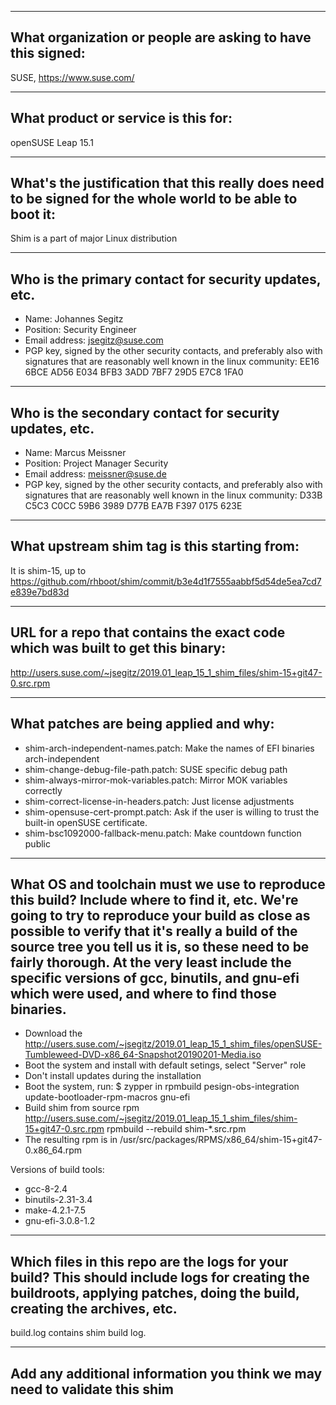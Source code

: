 -------------------------------------------------------------------------------
What organization or people are asking to have this signed:
-------------------------------------------------------------------------------
SUSE, https://www.suse.com/

-------------------------------------------------------------------------------
What product or service is this for:
-------------------------------------------------------------------------------
openSUSE Leap 15.1

-------------------------------------------------------------------------------
What's the justification that this really does need to be signed for the whole world to be able to boot it:
-------------------------------------------------------------------------------
Shim is a part of major Linux distribution

-------------------------------------------------------------------------------
Who is the primary contact for security updates, etc.
-------------------------------------------------------------------------------
- Name: Johannes Segitz
- Position: Security Engineer
- Email address: jsegitz@suse.com
- PGP key, signed by the other security contacts, and preferably also with signatures that are reasonably well known in the linux community:
  EE16 6BCE AD56 E034 BFB3  3ADD 7BF7 29D5 E7C8 1FA0

-------------------------------------------------------------------------------
Who is the secondary contact for security updates, etc.
-------------------------------------------------------------------------------
- Name: Marcus Meissner
- Position: Project Manager Security
- Email address: meissner@suse.de 
- PGP key, signed by the other security contacts, and preferably also with signatures that are reasonably well known in the linux community:
  D33B C5C3 C0CC 59B6 3989  D77B EA7B F397 0175 623E

-------------------------------------------------------------------------------
What upstream shim tag is this starting from:
-------------------------------------------------------------------------------
It is shim-15, up to https://github.com/rhboot/shim/commit/b3e4d1f7555aabbf5d54de5ea7cd7e839e7bd83d

-------------------------------------------------------------------------------
URL for a repo that contains the exact code which was built to get this binary:
-------------------------------------------------------------------------------
http://users.suse.com/~jsegitz/2019.01_leap_15_1_shim_files/shim-15+git47-0.src.rpm

-------------------------------------------------------------------------------
What patches are being applied and why:
-------------------------------------------------------------------------------

- shim-arch-independent-names.patch: Make the names of EFI binaries arch-independent
- shim-change-debug-file-path.patch: SUSE specific debug path
- shim-always-mirror-mok-variables.patch: Mirror MOK variables correctly
- shim-correct-license-in-headers.patch: Just license adjustments
- shim-opensuse-cert-prompt.patch: Ask if the user is willing to trust the built-in openSUSE certificate.
- shim-bsc1092000-fallback-menu.patch: Make countdown function public

-------------------------------------------------------------------------------
What OS and toolchain must we use to reproduce this build?  Include where to find it, etc.  We're going to try to reproduce your build as close as possible to verify that it's really a build of the source tree you tell us it is, so these need to be fairly thorough. At the very least include the specific versions of gcc, binutils, and gnu-efi which were used, and where to find those binaries.
-------------------------------------------------------------------------------

- Download the 
  http://users.suse.com/~jsegitz/2019.01_leap_15_1_shim_files/openSUSE-Tumbleweed-DVD-x86_64-Snapshot20190201-Media.iso
- Boot the system and install with default setings, select "Server" role
- Don't install updates during the installation
- Boot the system, run:
  $ zypper in rpmbuild pesign-obs-integration update-bootloader-rpm-macros gnu-efi
- Build shim from source rpm
  http://users.suse.com/~jsegitz/2019.01_leap_15_1_shim_files/shim-15+git47-0.src.rpm
  rpmbuild --rebuild shim-*.src.rpm
- The resulting rpm is in /usr/src/packages/RPMS/x86_64/shim-15+git47-0.x86_64.rpm

Versions of build tools:

- gcc-8-2.4
- binutils-2.31-3.4
- make-4.2.1-7.5
- gnu-efi-3.0.8-1.2

-------------------------------------------------------------------------------
Which files in this repo are the logs for your build?   This should include logs for creating the buildroots, applying patches, doing the build, creating the archives, etc.
-------------------------------------------------------------------------------

build.log contains shim build log.

-------------------------------------------------------------------------------
Add any additional information you think we may need to validate this shim
-------------------------------------------------------------------------------
